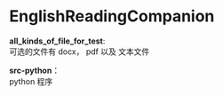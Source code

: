 # EnglishReadingCompanion

**all\_kinds\_of\_file\_for\_test**:  
可选的文件有 docx， pdf 以及 文本文件

**src-python**：  
python 程序